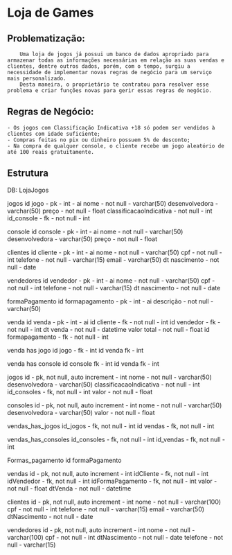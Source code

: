# Loja de Games

## Problematização:
        Uma loja de jogos já possui um banco de dados apropriado para armazenar todas as informações necessárias em relação as suas vendas e clientes, dentre outros dados, porém, com o tempo, surgiu a necessidade de implementar novas regras de negócio para um serviço mais personalizado.
        Desta maneira, o proprietário te contratou para resolver esse problema e criar funções novas para gerir essas regras de negócio.


## Regras de Negócio:
	- Os jogos com Classificação Indicativa +18 só podem ser vendidos à clientes com idade suficiente;
	- Compras feitas no pix ou dinheiro possuem 5% de desconto;
	- Na compra de qualquer console, o cliente recebe um jogo aleatório de até 100 reais gratuitamente.


## Estrutura
DB: LojaJogos

jogos
   id jogo - pk - int - ai
   nome - not null - varchar(50)
   desenvolvedora - varchar(50)
   preço - not null - float
   classificacaoIndicativa - not null - int
   id_console - fk - not null - int

console
   id console - pk - int - ai
   nome - not null - varchar(50)
   desenvolvedora - varchar(50)
   preço - not null - float

clientes
    id cliente - pk - int - ai
    nome - not null - varchar(50)
    cpf - not null - int
    telefone - not null - varchar(15)
    email - varchar(50)
    dt nascimento - not null - date

vendedores
    id vendedor - pk - int - ai
    nome - not null - varchar(50)
    cpf - not null - int
    telefone - not null - varchar(15)
    dt nascimento - not null - date

formaPagamento
    id formapagamento - pk - int - ai
    descrição - not null - varchar(50)

venda
    id venda - pk - int - ai
    id cliente - fk - not null - int
    id vendedor - fk - not null - int
    dt venda - not null - datetime
    valor total - not null - float
    id formapagamento - fk - not null - int

venda has jogo
    id jogo - fk - int
    id venda  fk - int

venda has console
   id console  fk - int
   id venda  fk - int








jogos
id - pk, not null, auto increment - int
nome - not null - varchar(50)
desenvolvedora - varchar(50)
classificacaoIndicativa - not null - int
id_consoles - fk, not null - int 
valor - not null - float

consoles
id - pk, not null, auto increment - int
nome - not null - varchar(50)
desenvolvedora - varchar(50)
valor - not null - float

vendas_has_jogos
id_jogos - fk, not null - int
id vendas - fk, not null - int

vendas_has_consoles
id_consoles - fk, not null - int
id_vendas - fk, not null - int

Formas_pagamento
id
formaPagamento

vendas
id - pk, not null, auto increment - int
idCliente - fk, not null - int
idVendedor - fk, not null - int
idFormaPagamento - fk, not null - int
valor - not null - float
dtVenda - not null - datetime

clientes
id - pk, not null, auto increment - int
nome - not null - varchar(100)
cpf - not null - int
telefone - not null - varchar(15)
email - varchar(50)
dtNascimento - not null - date

vendedores
id - pk, not null, auto increment - int
nome - not null - varchar(100)
cpf - not null - int
dtNascimento - not null - date
telefone - not null - varchar(15)

